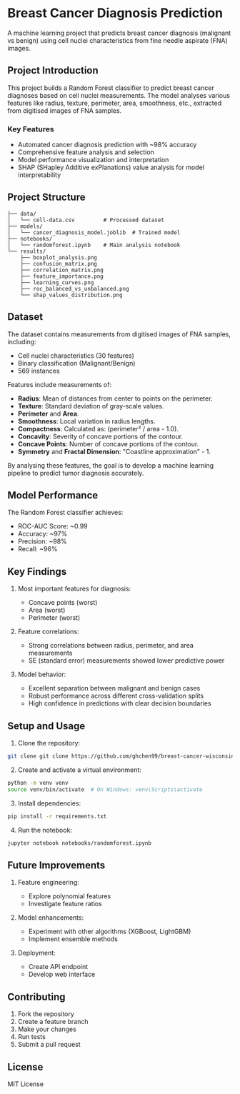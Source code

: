# Breast Cancer Diagnosis Prediction

A machine learning project that predicts breast cancer diagnosis (malignant vs benign) using cell nuclei characteristics from fine needle aspirate (FNA) images.

## Project Introduction
This project builds a Random Forest classifier to predict breast cancer diagnoses based on cell nuclei measurements. The model analyses various features like radius, texture, perimeter, area, smoothness, etc., extracted from digitised images of FNA samples.

### Key Features
- Automated cancer diagnosis prediction with ~98% accuracy
- Comprehensive feature analysis and selection
- Model performance visualization and interpretation
- SHAP (SHapley Additive exPlanations) value analysis for model interpretability


## Project Structure

```
├── data/
│   └── cell-data.csv         # Processed dataset
├── models/
│   └── cancer_diagnosis_model.joblib  # Trained model
├── notebooks/
│   └── randomforest.ipynb    # Main analysis notebook
└── results/
    ├── boxplot_analysis.png
    ├── confusion_matrix.png
    ├── correlation_matrix.png
    ├── feature_importance.png
    ├── learning_curves.png
    ├── roc_balanced_vs_unbalanced.png
    └── shap_values_distribution.png
```

## Dataset

The dataset contains measurements from digitised images of FNA samples, including:
- Cell nuclei characteristics (30 features)
- Binary classification (Malignant/Benign)
- 569 instances

Features include measurements of:

- **Radius**: Mean of distances from center to points on the perimeter.
- **Texture**: Standard deviation of gray-scale values.
- **Perimeter** and **Area**.
- **Smoothness**: Local variation in radius lengths.
- **Compactness**: Calculated as: (perimeter² / area - 1.0).
- **Concavity**: Severity of concave portions of the contour.
- **Concave Points**: Number of concave portions of the contour.
- **Symmetry** and **Fractal Dimension**: "Coastline approximation" - 1.

By analysing these features, the goal is to develop a machine learning pipeline to predict tumor diagnosis accurately.

## Model Performance

The Random Forest classifier achieves:
- ROC-AUC Score: ~0.99
- Accuracy: ~97%
- Precision: ~98%
- Recall: ~96%

## Key Findings

1. Most important features for diagnosis:
   - Concave points (worst)
   - Area (worst)
   - Perimeter (worst)

2. Feature correlations:
   - Strong correlations between radius, perimeter, and area measurements
   - SE (standard error) measurements showed lower predictive power

3. Model behavior:
   - Excellent separation between malignant and benign cases
   - Robust performance across different cross-validation splits
   - High confidence in predictions with clear decision boundaries

## Setup and Usage

1. Clone the repository:
```bash
git clone git clone https://github.com/ghchen99/breast-cancer-wisconsin.git
```

2. Create and activate a virtual environment:
```bash
python -m venv venv
source venv/bin/activate  # On Windows: venv\Scripts\activate
```

3. Install dependencies:
```bash
pip install -r requirements.txt
```

4. Run the notebook:
```bash
jupyter notebook notebooks/randomforest.ipynb
```

## Future Improvements

1. Feature engineering:
    - Explore polynomial features
    - Investigate feature ratios

2. Model enhancements:
    - Experiment with other algorithms (XGBoost, LightGBM)
    - Implement ensemble methods

3. Deployment:
    - Create API endpoint
    - Develop web interface

## Contributing

1. Fork the repository
2. Create a feature branch
3. Make your changes
4. Run tests
5. Submit a pull request

## License

MIT License